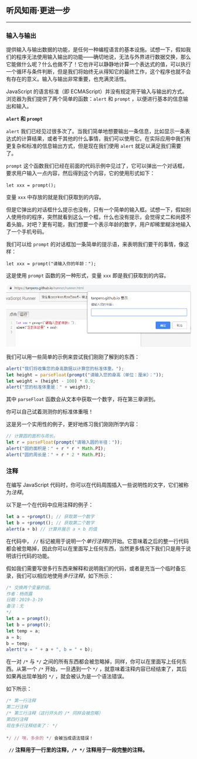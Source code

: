 ## 听风知雨·更进一步

---

### 输入与输出

提供输入与输出数据的功能，是任何一种编程语言的基本设施。试想一下，假如我们的程序无法使用输入输出的功能——确切地说，无法与外界进行数据交换，那么它能做什么呢？什么也做不了！它也许可以静静地计算一个表达式的值，可以执行一个循环与条件判断，但是我们将始终无从得知它的最终工作，这个程序也就不会有存在的意义。输入与输出非常重要，也充满灵活性。

JavaScript 的语言标准（即 ECMAScript）并没有规定用于输入与输出的方式。浏览器为我们提供了两个简单的函数：`alert` 和 `prompt` ，以便进行基本的信息输出和输入。



**`alert` 和 `prompt`**

`alert` 我们已经见过很多次了。当我们简单地想要输出一条信息，比如显示一条表达式的计算结果，或者干其他的什么事情，我们可以使用它。在实际应用中我们有更复杂和标准的信息输出方式，但是现在我们使用 `alert` 就足以满足我们需要了。

`prompt` 这个函数我们已经在前面的代码示例中见过了，它可以弹出一个对话框，要求用户输入一点内容，然后得到这个内容，它的使用形式如下：

`let xxx = prompt();`

变量 `xxx` 中存放的就是我们获取到的内容。

但是它弹出的对话框什么提示也没有，只有一个简单的输入框。试想一下，假如别人使用你的程序，突然就看到这么一个框，什么也没有提示，会觉得丈二和尚摸不着头脑，对吧？更有可能，我们想要一个表示年龄的数字，用户却稀里糊涂地输入了一个手机号码。

我们可以给 `prompt` 的对话框加一条简单的提示语，来表明我们要干的事情，像这样：

`let xxx = prompt("请输入你的年龄：");`

这是使用 `prompt` 函数的另一种形式，变量 `xxx` 即是我们获取到的内容。

![1553079227178](assets/1553079227178.png)



我们可以用一些简单的示例来尝试我们刚刚了解到的东西：

```javascript
alert("我们将收集您的身高数据以计算您的标准体重。");
let height = parseFloat(prompt("请输入您的身高（单位：厘米）："));
let weight = (height - 100) * 0.9;
alert("您的标准体重是：" + weight);
```

其中 `parseFloat` 函数会从文本中获取一个数字，将在第三章讲到。

你可以自己试着测测你的标准体重哦！



这是另一个实用性的例子，更好地练习我们刚刚所学内容：

```javascript
// 计算圆的面积与周长。
let r = parseFloat(prompt("请输入圆的半径："));
alert("圆的面积是：" + r * r * Math.PI);
alert("圆的周长是：" + r * 2 * Math.PI);
```





### 注释

在编写 JavaScript 代码时，你可以在代码周围插入一些说明性的文字，它们被称为*注释*。

以下是一个在代码中应用注释的例子：

```javascript
let a = +prompt(); // 获取第一个数字
let b = +prompt(); // 获取第二个数字
alert(a + b) // 计算并展示 a + b 的值
```

在代码中， `//` 标记被用于说明一个*单行注释*的开始。它意味着之后的整一行代码都会被忽略掉，因此你可以在里面写上任何东西，当然更多情况下我们只是用于说明该行代码的功能。

假如我们需要写很多行东西来解释和说明我们的代码，或者是充当一个临时备忘录，我们可以相应地使用*多行注释*，如下所示：

```javascript
/* 交换两个变量的值。
作者：杨雨露
日期：2019-3-19
备注：无
*/
let a = prompt();
let b = prompt();
let temp = a;
a = b;
b = temp;
alert("a = " + a + ", b = " + b);
```

在一对 `/*` 与 `*/` 之间的所有东西都会被忽略掉，同样，你可以在里面写上任何东西。从第一个 `/*` 开始，一旦遇到一个 `*/` ，就意味着注释内容已经结束了，其后如果再出现单独的 `*/` ，就会被认为是一个语法错误。

如下所示：

```javascript
/* 第一行注释
第二行注释
/* 第三行注释（这行开头的 /* 同样会被忽略）
第四行注释
现在多行注释结束了： */ 

*/ // 嘿，多余的 */ 会被当成语法错误！
```

**` //` 注释用于一行里的注释，`/* */` 注释用于一段完整的注释。**